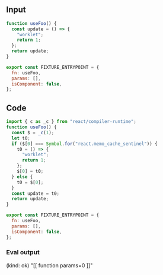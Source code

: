 
## Input

```javascript
function useFoo() {
  const update = () => {
    "worklet";
    return 1;
  };
  return update;
}

export const FIXTURE_ENTRYPOINT = {
  fn: useFoo,
  params: [],
  isComponent: false,
};

```

## Code

```javascript
import { c as _c } from "react/compiler-runtime";
function useFoo() {
  const $ = _c(1);
  let t0;
  if ($[0] === Symbol.for("react.memo_cache_sentinel")) {
    t0 = () => {
      "worklet";
      return 1;
    };
    $[0] = t0;
  } else {
    t0 = $[0];
  }
  const update = t0;
  return update;
}

export const FIXTURE_ENTRYPOINT = {
  fn: useFoo,
  params: [],
  isComponent: false,
};

```
      
### Eval output
(kind: ok) "[[ function params=0 ]]"